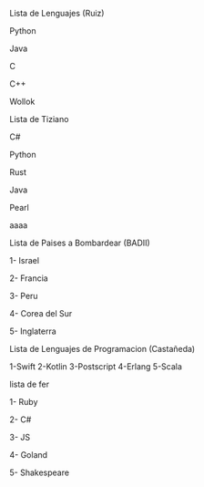 Lista de Lenguajes (Ruiz)

Python

Java

C

C++

Wollok


Lista de Tiziano

C#

Python

Rust

Java

Pearl

aaaa


Lista de Paises a Bombardear (BADII)

1- Israel

2- Francia

3- Peru

4- Corea del Sur

5- Inglaterra

Lista de Lenguajes de Programacion (Castañeda)


1-Swift
2-Kotlin
3-Postscript
4-Erlang
5-Scala

lista de fer

1- Ruby 

2- C#

3- JS

4- Goland

5- Shakespeare
